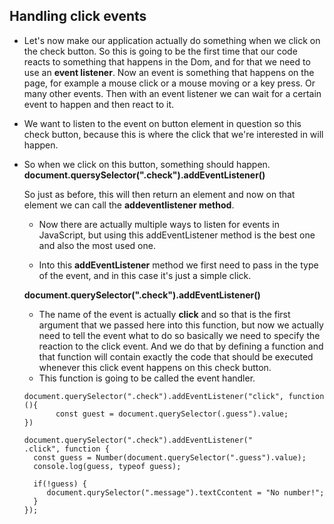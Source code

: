 ## Handling click events

- Let's now make our application actually do something when we click on the check button. So this is going to be the first time that our code reacts to something that happens in the Dom, and for that we need to use an **event listener**. 
Now an event is something that happens on the page, for example a mouse click or a mouse moving or a key press. Or many other events. Then with an event listener we can wait for a certain event to happen and then react to it.  
- We want to listen to the event on button element in question so this check button, because this is where the click that we're interested in will happen. 
- So when we click on this button, something should happen.  
**document.quersySelector(".check").addEventListener()**

   So just as before, this will then return an element and now on that element we can call the **addeventlistener method**. 
   - Now there are actually multiple ways to listen for events in JavaScript, but using this addEventListener method is the best one and also the most used one.

   - Into this **addEventListener** method we first need to pass in the type of the event, and in this case it's just a simple click. 

   **document.querySelector(".check").addEventListener()**
   - The name of the event is actually **click** and so that is the first argument that we passed here into this function, but now we actually need to tell the event what to do so basically we need to specify the reaction to the click event.
    And we do that by defining a function and that function will contain exactly the code that should be executed whenever this click event happens on this check button. 
    - This function is going to be called the event handler. 

    ``` 
    document.querySelector(".check").addEventListener("click", function (){
           const guest = document.querySelector(.guess").value;
    })
    ```
    ```
    document.querySelector(".check").addEventListener("
    .click", function {
      const guess = Number(document.querySelector(".guess").value);
      console.log(guess, typeof guess);

      if(!guess) {
         document.qurySelector(".message").textCcontent = "No number!";
      }
    }); 